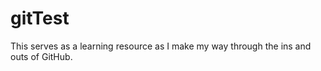 # gitTest

This serves as a learning resource as I make my way through the ins and outs of GitHub. 

